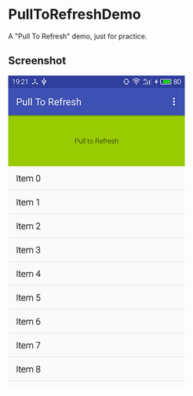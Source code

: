 # PullToRefreshDemo
A "Pull To Refresh" demo, just for practice.

## Screenshot
![](./screenshot.jpg)